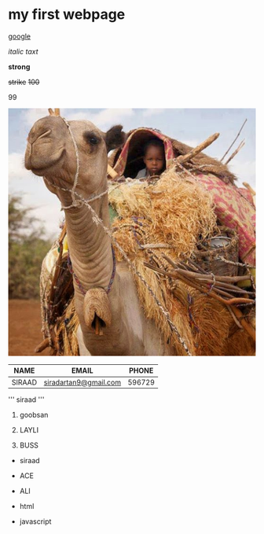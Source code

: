 # my first webpage
[google](https://www.google.com/)


_italic taxt_

**strong**

~~strike~~
~~100~~

99

![waaw](img/geel.jpg)

|NAME|EMAIL|PHONE|
|----|-----|-----|
SIRAAD|siradartan9@gmail.com|596729


'''
siraad
'''
1) goobsan

2) LAYLI

3) BUSS

* siraad
* ACE
* ALI

* html
* javascript
